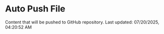 # Auto Push File

Content that will be pushed to GitHub repository.
Last updated: 07/20/2025, 04:20:52 AM